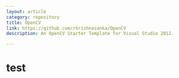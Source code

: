 ```yaml
---
layout: article
category: repository
title: OpenCV
link: https://github.com/rkrishnasanka/OpenCV
description: An OpenCV Starter Template for Visual Studio 2012.

---
```

# test
